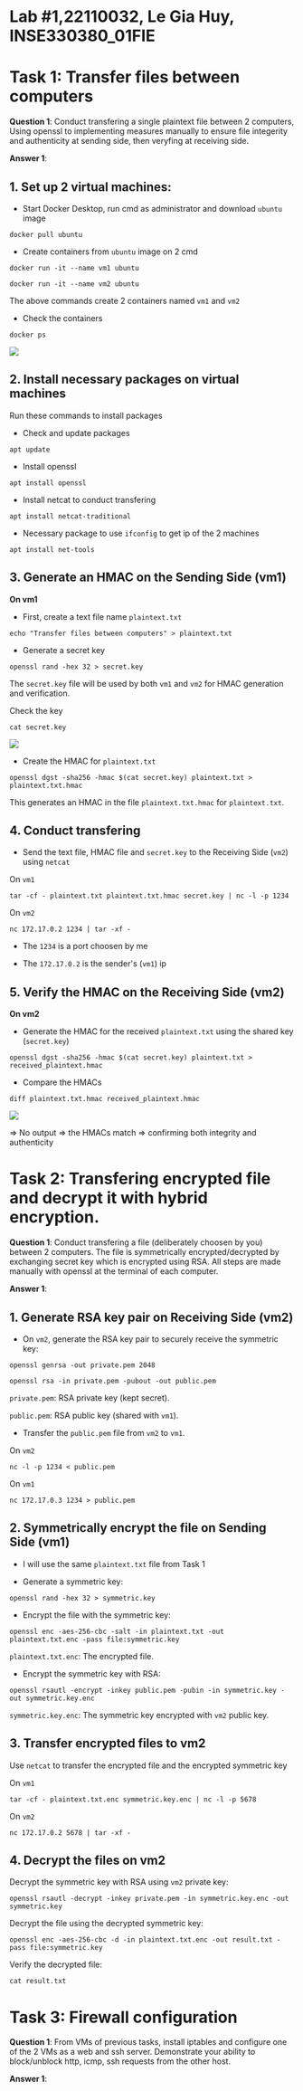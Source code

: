 # Lab #1,22110032, Le Gia Huy, INSE330380_01FIE
# Task 1: Transfer files between computers
**Question 1**: 
Conduct transfering a single plaintext file between 2 computers, 
Using openssl to implementing measures manually to ensure file integerity and authenticity at sending side, 
then veryfing at receiving side. 

**Answer 1**:
## 1. Set up 2 virtual machines:
- Start Docker Desktop, run cmd as administrator and download `ubuntu` image

```
docker pull ubuntu
```

- Create containers from `ubuntu` image on 2 cmd

```
docker run -it --name vm1 ubuntu
```

```
docker run -it --name vm2 ubuntu
```

The above commands create 2 containers named `vm1` and `vm2`

- Check the containers

```
docker ps
```

![](https://github.com/leejahy25/islabs/blob/b18c8747717d0af72f19f5f9fcb5c4950eb9fb0b/img/task1_1.jpg)

## 2. Install necessary packages on virtual machines
Run these commands to install packages

- Check and update packages

```
apt update
```

- Install openssl

```
apt install openssl
```

- Install netcat to conduct transfering

```
apt install netcat-traditional
```

- Necessary package to use `ifconfig` to get ip of the 2 machines

```
apt install net-tools
```

## 3. Generate an HMAC on the Sending Side (vm1)
**On vm1**

- First, create a text file name `plaintext.txt`

```
echo "Transfer files between computers" > plaintext.txt
```

- Generate a secret key

```
openssl rand -hex 32 > secret.key
```

The `secret.key` file will be used by both `vm1` and `vm2` for HMAC generation and verification.

Check the key

```
cat secret.key
```

![](https://github.com/leejahy25/islabs/blob/ef44e9dc2bf9c51d37a941943aa7cb7cc537c0c6/img/task1_2.jpg)

- Create the HMAC for `plaintext.txt`

```
openssl dgst -sha256 -hmac $(cat secret.key) plaintext.txt > plaintext.txt.hmac
```

This generates an HMAC in the file `plaintext.txt.hmac` for `plaintext.txt`.

## 4. Conduct transfering
- Send the text file, HMAC file and `secret.key` to the Receiving Side (`vm2`) using `netcat`

On `vm1`

```
tar -cf - plaintext.txt plaintext.txt.hmac secret.key | nc -l -p 1234
```

On `vm2`

```
nc 172.17.0.2 1234 | tar -xf -
```

- The `1234` is a port choosen by me

- The `172.17.0.2` is the sender's (`vm1`) ip

## 5. Verify the HMAC on the Receiving Side (vm2)
**On vm2**

- Generate the HMAC for the received `plaintext.txt` using the shared key (`secret.key`)

```
openssl dgst -sha256 -hmac $(cat secret.key) plaintext.txt > received_plaintext.hmac
```

- Compare the HMACs

```
diff plaintext.txt.hmac received_plaintext.hmac
```

![](https://github.com/leejahy25/islabs/blob/ef44e9dc2bf9c51d37a941943aa7cb7cc537c0c6/img/task1_3.jpg)

=> No output => the HMACs match => confirming both integrity and authenticity

# Task 2: Transfering encrypted file and decrypt it with hybrid encryption. 
**Question 1**:
Conduct transfering a file (deliberately choosen by you) between 2 computers. 
The file is symmetrically encrypted/decrypted by exchanging secret key which is encrypted using RSA. 
All steps are made manually with openssl at the terminal of each computer.

**Answer 1**:
## 1. Generate RSA key pair on Receiving Side (vm2)
- On `vm2`, generate the RSA key pair to securely receive the symmetric key:

```
openssl genrsa -out private.pem 2048
```

```
openssl rsa -in private.pem -pubout -out public.pem
```

`private.pem`: RSA private key (kept secret).

`public.pem`: RSA public key (shared with `vm1`).

- Transfer the `public.pem` file from `vm2` to `vm1`.

On `vm2`

```
nc -l -p 1234 < public.pem
```

On `vm1`

```
nc 172.17.0.3 1234 > public.pem
```

## 2. Symmetrically encrypt the file on Sending Side (vm1)
- I will use the same `plaintext.txt` file from Task 1

- Generate a symmetric key:

```
openssl rand -hex 32 > symmetric.key
```

- Encrypt the file with the symmetric key:

```
openssl enc -aes-256-cbc -salt -in plaintext.txt -out plaintext.txt.enc -pass file:symmetric.key
```

`plaintext.txt.enc`: The encrypted file.

- Encrypt the symmetric key with RSA:

```
openssl rsautl -encrypt -inkey public.pem -pubin -in symmetric.key -out symmetric.key.enc
```

`symmetric.key.enc`: The symmetric key encrypted with `vm2` public key.

## 3. Transfer encrypted files to vm2
Use `netcat` to transfer the encrypted file and the encrypted symmetric key

On `vm1`

```
tar -cf - plaintext.txt.enc symmetric.key.enc | nc -l -p 5678
```

On `vm2`

```
nc 172.17.0.2 5678 | tar -xf -
```

## 4. Decrypt the files on vm2
Decrypt the symmetric key with RSA using `vm2` private key:

```
openssl rsautl -decrypt -inkey private.pem -in symmetric.key.enc -out symmetric.key
```

Decrypt the file using the decrypted symmetric key:

```
openssl enc -aes-256-cbc -d -in plaintext.txt.enc -out result.txt -pass file:symmetric.key
```

Verify the decrypted file:

```
cat result.txt
```



# Task 3: Firewall configuration
**Question 1**:
From VMs of previous tasks, install iptables and configure one of the 2 VMs as a web and ssh server. Demonstrate your ability to block/unblock http, icmp, ssh requests from the other host.

**Answer 1**:
